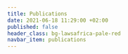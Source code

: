 ```yaml
---
title: Publications
date: 2021-06-18 11:29:00 +02:00
published: false
header_class: bg-lawsafrica-pale-red
navbar_item: publications
---
```


